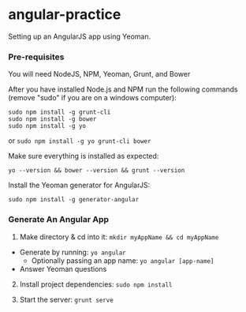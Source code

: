 angular-practice
================

Setting up an AngularJS app using Yeoman.

### Pre-requisites

You will need NodeJS, NPM, Yeoman, Grunt, and Bower

After you have installed Node.js and NPM run the following commands (remove "sudo" if you are on a windows computer):
```
sudo npm install -g grunt-cli
sudo npm install -g bower
sudo npm install -g yo
```
or `sudo npm install -g yo grunt-cli bower`

Make sure everything is installed as expected:
```
yo --version && bower --version && grunt --version
```
Install the Yeoman generator for AngularJS:
```
sudo npm install -g generator-angular
```
### Generate An Angular App

1. Make directory & cd into it: `mkdir myAppName && cd myAppName`
  * Generate by running: `yo angular`
    * Optionally passing an app name: `yo angular [app-name]`
  * Answer Yeoman questions 

2. Install project dependencies: 
    `sudo npm install`

3. Start the server:
    `grunt serve`
